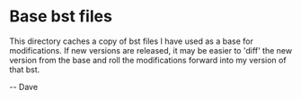 # Base bst files

This directory caches a copy of bst files I have used as a base for modifications.  If new versions are released, it may be easier to 'diff' the new version from the base and roll the modifications forward into my version of that bst.

-- Dave